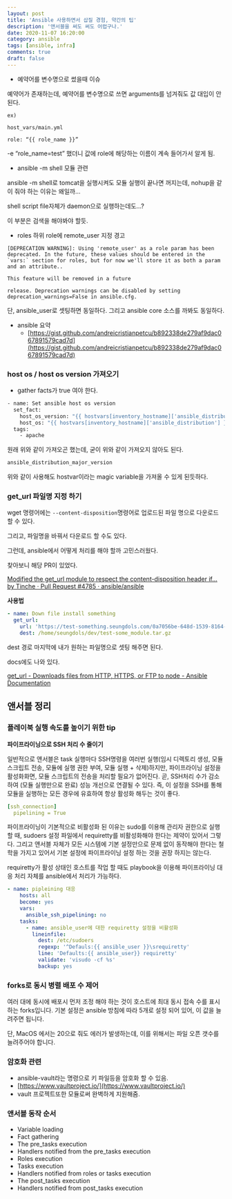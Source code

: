 ```yaml
---
layout: post
title: 'Ansible 사용하면서 삽질 경험, 약간의 팁'
description: '앤서블을 써도 써도 어렵구나.'
date: 2020-11-07 16:20:00
category: ansible
tags: [ansible, infra]
comments: true
draft: false
---
```


- 예약어를 변수명으로 썼을때 이슈

예약어가 존재하는데, 예약어를 변수명으로 쓰면 arguments를 넘겨줘도 값 대입이 안된다.

```
ex)

host_vars/main.yml

role: “{{ role_name }}”
```

-e “role_name=test” 했더니 값에 role에 해당하는 이름이 계속 들어가서 알게 됨.

- ansible -m shell 모듈 관련

ansible -m shell로 tomcat을 실행시켜도 모듈 실행이 끝나면 꺼지는데, nohup을 같이 줘야 하는 이유는 왜일까…

shell script file자체가 daemon으로 실행하는데도…?

이 부분은 검색을 해야봐야 할듯.

- roles 하위 role에 remote_user 지정 경고

```
[DEPRECATION WARNING]: Using 'remote_user' as a role param has been deprecated. In the future, these values should be entered in the `vars:` section for roles, but for now we'll store it as both a param and an attribute..

This feature will be removed in a future

release. Deprecation warnings can be disabled by setting deprecation_warnings=False in ansible.cfg.
```

단, ansible_user로 셋팅하면 동일하다. 그리고 ansible core 소스를 까봐도 동일하다.

- ansible 요약
  - [https://gist.github.com/andreicristianpetcu/b892338de279af9dac067891579cad7d](https://gist.github.com/andreicristianpetcu/b892338de279af9dac067891579cad7d)

### **host os / host os version 가져오기**

- gather facts가 true 여야 한다.

```bash
- name: Set ansible host os version
  set_fact:
    host_os_version: "{{ hostvars[inventory_hostname]['ansible_distribution_major_version'] }}"
    host_os: "{{ hostvars[inventory_hostname]['ansible_distribution'] }}"
  tags:
    - apache
```

원래 위와 같이 가져오곤 했는데, 굳이 위와 같이 가져오지 않아도 된다.

```bash
ansible_distribution_major_version
```

위와 같이 사용해도 hostvar이라는 magic variable을 가져올 수 있게 된듯하다.

### get_url 파일명 지정 하기

wget 명령어에는 `--content-disposition`명령어로 업로드된 파일 명으로 다운로드 할 수 있다.

그리고, 파일명을 바꿔서 다운로드 할 수도 있다.

그런데, ansible에서 어떻게 처리를 해야 할까 고민스러웠다.

찾아보니 해당 PR이 있었다.

[Modified the get_url module to respect the content-disposition header if... by Tinche · Pull Request #4785 · ansible/ansible](https://github.com/ansible/ansible/pull/4785)

**사용법**

```yaml
- name: Down file install something
  get_url:
    url: 'https://test-something.seungdols.com/0a7056be-648d-1539-8164-93453fad7d6a'
    dest: /home/seungdols/dev/test-some_module.tar.gz
```

dest 경로 마지막에 내가 원하는 파일명으로 셋팅 해주면 된다.

docs에도 나와 있다.

[get_url - Downloads files from HTTP, HTTPS, or FTP to node - Ansible Documentation](https://docs.ansible.com/ansible/latest/modules/get_url_module.html#examples)

## 앤서블 정리

### **플레이북 실행 속도를 높이기 위한 tip**

**파이프라이닝으로 SSH 처리 수 줄이기**

일반적으로 앤서블은 task 실행마다 SSH명령을 여러번 실행(임시 디렉토리 생성, 모듈 스크립트 전송, 모듈에 실행 권한 부여, 모듈 실행 + 삭제)하지만, 파이프라이닝 설정을 활성화화면, 모듈 스크립트의 전송을 처리할 필요가 없어진다. 곧, SSH처리 수가 감소하여 (모듈 실행만으로 완료) 성능 개선으로 연결될 수 있다. 즉, 이 설정을 SSH를 통해 모듈을 실행하는 모든 경우에 유효하여 항상 활성화 해두는 것이 좋다.

```yaml
[ssh_connection]
  pipelining = True
```

파이프라이닝이 기본적으로 비활성화 된 이유는 sudo를 이용해 관리자 권한으로 실행할 때, sudoers 설정 파일에서 requiretty를 비활성화해야 한다는 제약이 있어서 그렇다. 그리고 앤서블 자체가 모든 시스템에 기본 설정만으로 문제 없이 동작해야 한다는 철학을 가지고 있어서 기본 설정에 파이프라이닝 설정 하는 것을 권장 하지는 않는다.

requiretty가 활성 상태인 호스트를 작업 할 때도 playbook을 이용해 파이프라이닝 대응 처리 자체를 ansible에서 처리가 가능하다.

```yaml
- name: pipleining 대응
    hosts: all
    become: yes
    vars:
      ansible_ssh_pipelining: no
    tasks:
      - name: ansible_user에 대한 requiretty 설정을 비활성화
        lineinfile:
          dest: /etc/sudoers
          regexp: '^Defauls:{{ ansible_user }}\srequiretty'
          line: 'Defaults:{{ ansible_user}} requiretty'
          validate: 'visudo -cf %s'
          backup: yes
```

### **forks로 동시 병렬 배포 수 제어**

여러 대에 동시에 배포시 먼저 조정 해야 하는 것이 호스트에 최대 동시 접속 수를 표시하는 forks입니다. 기본 설정은 ansible 방침에 따라 5개로 설정 되어 있어, 이 값을 늘려주면 됩니다.

단, MacOS 에서는 20으로 줘도 에러가 발생하는데, 이를 위해서는 파일 오픈 갯수를 늘려주어야 합니다.

### **암호화 관련**

- ansible-vault라는 명령으로 키 파일등을 암호화 할 수 있음.
- [https://www.vaultproject.io/](https://www.vaultproject.io/)
- vault 프로젝트또한 모듈로써 완벽하게 지원해줌.

### **앤서블 동작 순서**

- Variable loading
- Fact gathering
- The pre_tasks execution
- Handlers notified from the pre_tasks execution
- Roles execution
- Tasks execution
- Handlers notified from roles or tasks execution
- The post_tasks execution
- Handlers notified from post_tasks execution
